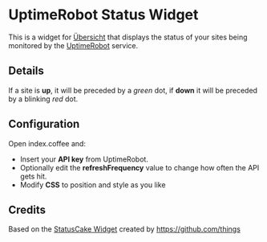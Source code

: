 UptimeRobot Status Widget
=================

This is a widget for [Übersicht](http://tracesof.net/uebersicht/) that displays the status of your sites being monitored by the [UptimeRobot](https://uptimerobot.com/) service.

## Details

If a site is **up**, it will be preceded by a *green* dot, if **down** it will be preceded by a blinking *red* dot.

## Configuration

Open index.coffee and:

* Insert your **API key** from UptimeRobot.
* Optionally edit the **refreshFrequency** value to change how often the API gets hit. 
* Modify **CSS** to position and style as you like

## Credits
Based on the [StatusCake Widget](https://github.com/things/uebersicht-statuscake) created by https://github.com/things 
